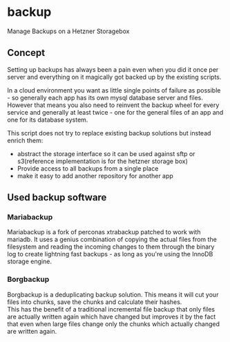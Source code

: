 # backup
Manage Backups on a Hetzner Storagebox

## Concept
Setting up backups has always been a pain even when you did it once per server
and everything on it magically got backed up by the existing scripts.

In a cloud environment you want as little single points of failure as possible -
so generally each app has its own mysql database server and files. However that
means you also need to reinvent the backup wheel for every service and generally
at least twice - one for the general files of an app and one for its database
system.

This script does not try to replace existing backup solutions but instead enrich
them:
- abstract the storage interface so it can be used against sftp or s3(reference
  implementation is for the hetzner storage box)
- Provide access to all backups from a single place
- make it easy to add another repository for another app

## Used backup software

### Mariabackup
Mariabackup is a fork of perconas xtrabackup patched to work with mariadb. It
uses a genius combination of copying the actual files from the filesystem and
reading the incoming changes to them through the binary log to create lightning
fast backups - as long as you're using the InnoDB storage engine.

### Borgbackup
Borgbackup is a deduplicating backup solution. This means it will cut your
files into chunks, save the chunks and calculate their hashes.  
This has the benefit of a traditional incremental file backup that only files
are actually written again which have changed but improves it by the fact that
even when large files change only the chunks which actually changed are written
again.
